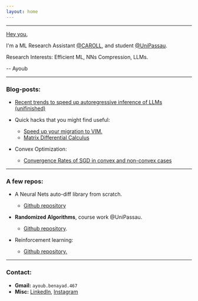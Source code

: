 ```yaml
---
layout: home
---
```





---
[Hey you](https://www.youtube.com/watch?v=c-MU_5VkjtE), 

I'm a ML Research Assistant [@CAROLL](https://ca-roll.github.io/), and student 
[@UniPassau](https://www.uni-passau.de/en/msc-compmaths).

Research Interests: Efficient ML, NNs Compression, LLMs.

-- Ayoub

---
### **Blog-posts:**
* [Recent trends to speed up autoregressive inference of LLMs (unifinished)](/blogs/fastinference)
* Quick hacks that you might find useful: 
    * [Speed up your migration to VIM.](/blogs/vim)
    * [Matrix Differential Calculus](/blogs/enter_the_matrix)

* Convex Optimization:
  * [Convergence Rates of SGD in convex and non-convex cases](/blogs/SGD)

---
### **A few repos:**

* A Neural Nets auto-diff library from scratch.
    * [Github repository](https://github.com/eigenAyoub/check-your-gradients)

* **Randomized Algorithms**, course work @UniPassau.
  * [Github repository](https://github.com/eigenAyoub/randomised-algorithms). 

* Reinforcement learning:
  * [Github repository.](https://github.com/eigenAyoub/reinforcement-learning)

---
### **Contact:**

* **Gmail:** `ayoub.benayad.467`
* **Misc:** 
[LinkedIn](https://www.linkedin.com/in/eigenAyoub/), 
[Instagram](https://www.instagram.com/curl.ayoub/)


